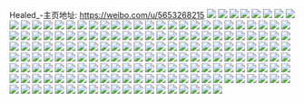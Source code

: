 Healed_-主页地址: https://weibo.com/u/5653268215 
![](https://wx4.sinaimg.cn/mw2000/006aAxjpgy1h94yrzvj4lj30u00z0jw9.jpg) 
![](https://wx4.sinaimg.cn/mw2000/006aAxjpgy1h94yryvuvej30u010kq74.jpg) 
![](https://wx4.sinaimg.cn/mw2000/006aAxjpgy1h94ys0knl6j30u00u0433.jpg) 
![](https://wx4.sinaimg.cn/mw2000/006aAxjpgy1h94yswofdmj30u00u0tf4.jpg) 
![](https://wx4.sinaimg.cn/mw2000/006aAxjpgy1h94ysywchcj30u00u0q9h.jpg) 
![](https://wx4.sinaimg.cn/mw2000/006aAxjpgy1h94yszijudj30u00u0wjo.jpg) 
![](https://wx4.sinaimg.cn/mw2000/006aAxjply1h92qoyj9j8j30u0140tgx.jpg) 
![](https://wx4.sinaimg.cn/mw2000/006aAxjply1h92qoyzad5j30u0140wj9.jpg) 
![](https://wx4.sinaimg.cn/mw2000/006aAxjply1h92qp00zkzj30u04pib29.jpg) 
![](https://wx4.sinaimg.cn/mw2000/006aAxjply1h92qp0ncr7j30u0140ah6.jpg) 
![](https://wx4.sinaimg.cn/mw2000/006aAxjply1h92qoxm7u2j30u013mqbg.jpg) 
![](https://wx4.sinaimg.cn/mw2000/006aAxjply1h92qqqwn4lj31400u0q81.jpg) 
![](https://wx4.sinaimg.cn/mw2000/006aAxjply1h92qqi58lzj30u0140ae8.jpg) 
![](https://wx4.sinaimg.cn/mw2000/006aAxjply1h92qrqebbgj30u0140djg.jpg) 
![](https://wx4.sinaimg.cn/mw2000/006aAxjply1h92qoxziucj30u01407b7.jpg) 
![](https://wx4.sinaimg.cn/mw2000/006aAxjply1h91dzj2lcvj30u0140tj7.jpg) 
![](https://wx4.sinaimg.cn/mw2000/006aAxjply1h906fb4lx1j30u00u0til.jpg) 
![](https://wx4.sinaimg.cn/mw2000/006aAxjply1h906fdymsnj30u0140gux.jpg) 
![](https://wx4.sinaimg.cn/mw2000/006aAxjply1h906fdelqmj31400u048y.jpg) 
![](https://wx4.sinaimg.cn/mw2000/006aAxjply1h906h21r9yj30u0140ala.jpg) 
![](https://wx4.sinaimg.cn/mw2000/006aAxjply1h906bsep2sj30u0140486.jpg) 
![](https://wx4.sinaimg.cn/mw2000/006aAxjply1h906brq6alj30u014gqbm.jpg) 
![](https://wx4.sinaimg.cn/mw2000/006aAxjply1h906bt5mkmj30u014047d.jpg) 
![](https://wx4.sinaimg.cn/mw2000/006aAxjply1h906btt984j30u0140wof.jpg) 
![](https://wx4.sinaimg.cn/mw2000/006aAxjply1h906buc18zj30u0140wo6.jpg) 
![](https://wx4.sinaimg.cn/mw2000/006aAxjply1h906buw224j30u0140ajg.jpg) 
![](https://wx4.sinaimg.cn/mw2000/006aAxjply1h906cfjunlj30u01407es.jpg) 
![](https://wx4.sinaimg.cn/mw2000/006aAxjply1h906cukw1nj30u014e468.jpg) 
![](https://wx4.sinaimg.cn/mw2000/006aAxjply1h8xz9cu1g9j30u00u0gsi.jpg) 
![](https://wx4.sinaimg.cn/mw2000/006aAxjply1h8xz9c0mn4j30u00u00zu.jpg) 
![](https://wx4.sinaimg.cn/mw2000/006aAxjpgy1h8so9e258pj32c0340kjm.jpg) 
![](https://wx4.sinaimg.cn/mw2000/006aAxjpgy1h8s1lmvsilj30u00ze44w.jpg) 
![](https://wx4.sinaimg.cn/mw2000/006aAxjpgy1h8ps86hdx0j30u00u0doe.jpg) 
![](https://wx4.sinaimg.cn/mw2000/006aAxjpgy1h8ps87gcl7j30u00u0n25.jpg) 
![](https://wx4.sinaimg.cn/mw2000/006aAxjpgy1h8p5pxa84bj31781784qp.jpg) 
![](https://wx4.sinaimg.cn/mw2000/006aAxjpgy1h8ojqygx4vj30u10u0459.jpg) 
![](https://wx4.sinaimg.cn/mw2000/006aAxjpgy1h8k9m7r6v5j30u00w079y.jpg) 
![](https://wx4.sinaimg.cn/mw2000/006aAxjpgy1h8k9m8hltcj314g0u0dla.jpg) 
![](https://wx4.sinaimg.cn/mw2000/006aAxjpgy1h8k9mjkz3ej30pi0qs0uj.jpg) 
![](https://wx4.sinaimg.cn/mw2000/006aAxjpgy1h8k3wn5i44j30sw0zkdjg.jpg) 
![](https://wx4.sinaimg.cn/mw2000/006aAxjpgy1h8k22wk3x5j30u00u0dkk.jpg) 
![](https://wx4.sinaimg.cn/mw2000/006aAxjpgy1h8k22e2uswj30qo0rhq53.jpg) 
![](https://wx4.sinaimg.cn/mw2000/006aAxjpgy1h8izagpvfmj30u00u0dp2.jpg) 
![](https://wx4.sinaimg.cn/mw2000/006aAxjpgy1h8iza81by2j30u00u0wgu.jpg) 
![](https://wx4.sinaimg.cn/mw2000/006aAxjpgy1h8ghysk2bbj30u012rdr9.jpg) 
![](https://wx4.sinaimg.cn/mw2000/006aAxjpgy1h8ed8frnh7j30u0142ahm.jpg) 
![](https://wx4.sinaimg.cn/mw2000/006aAxjpgy1h8ed8gsuajj30p50q7784.jpg) 
![](https://wx4.sinaimg.cn/mw2000/006aAxjpgy1h8ed80wx08j30u00u0grv.jpg) 
![](https://wx4.sinaimg.cn/mw2000/006aAxjpgy1h8ed7yttbej30u00u0gsv.jpg) 
![](https://wx4.sinaimg.cn/mw2000/006aAxjpgy1h8e004lkk9j31sc2dsb2a.jpg) 
![](https://wx4.sinaimg.cn/mw2000/006aAxjpgy1h8e0096oqyj31sc2dsb2a.jpg) 
![](https://wx4.sinaimg.cn/mw2000/006aAxjpgy1h8e0014j56j31sc2dse82.jpg) 
![](https://wx4.sinaimg.cn/mw2000/006aAxjpgy1h83k6liivfj30u014fdkm.jpg) 
![](https://wx4.sinaimg.cn/mw2000/006aAxjpgy1h83k6lxqe7j30u00pen12.jpg) 
![](https://wx4.sinaimg.cn/mw2000/006aAxjpgy1h83jd26kj3j334022o1ky.jpg) 
![](https://wx4.sinaimg.cn/mw2000/006aAxjpgy1h83jd97hg9j334022ob2a.jpg) 
![](https://wx4.sinaimg.cn/mw2000/006aAxjpgy1h83jdb65bmj33402c0e81.jpg) 
![](https://wx4.sinaimg.cn/mw2000/006aAxjpgy1h82tjgsfogj30u01400zq.jpg) 
![](https://wx4.sinaimg.cn/mw2000/006aAxjpgy1h82tji2xagj30u01407b9.jpg) 
![](https://wx4.sinaimg.cn/mw2000/006aAxjpgy1h82tjdo4nsj30u0140q9x.jpg) 
![](https://wx4.sinaimg.cn/mw2000/006aAxjpgy1h80cb9we4vj30q80q812b.jpg) 
![](https://wx4.sinaimg.cn/mw2000/006aAxjpgy1h7y1dpxm9tj31sc2dsnpd.jpg) 
![](https://wx4.sinaimg.cn/mw2000/006aAxjpgy1h7y1dw2nkfj31sc2dsnpd.jpg) 
![](https://wx4.sinaimg.cn/mw2000/006aAxjpgy1h7y1dna84bj31sc2ds4qq.jpg) 
![](https://wx4.sinaimg.cn/mw2000/006aAxjpgy1h7y0q9c2usj30u00u07e8.jpg) 
![](https://wx4.sinaimg.cn/mw2000/006aAxjpgy1h7woq2nmqtj32en2v67wi.jpg) 
![](https://wx4.sinaimg.cn/mw2000/006aAxjpgy1h7vex7gcd5j30tq1h9wjo.jpg) 
![](https://wx4.sinaimg.cn/mw2000/006aAxjpgy1h7upj3a1npj30u0140n5q.jpg) 
![](https://wx4.sinaimg.cn/mw2000/006aAxjpgy1h7vfwc01vsj30u01sxgtt.jpg) 
![](https://wx4.sinaimg.cn/mw2000/006aAxjpgy1h7qob5tmu5j31400u0n6t.jpg) 
![](https://wx4.sinaimg.cn/mw2000/006aAxjpgy1h7qob4ky9dj30u014047b.jpg) 
![](https://wx4.sinaimg.cn/mw2000/006aAxjpgy1h7pxtv6cy4j30po0pcjw6.jpg) 
![](https://wx4.sinaimg.cn/mw2000/006aAxjpgy1h7nqt3cylej327g2xynpe.jpg) 
![](https://wx4.sinaimg.cn/mw2000/006aAxjpgy1h7nqtvb436j32022t3u0x.jpg) 
![](https://wx4.sinaimg.cn/mw2000/006aAxjpgy1h7nlokxx4xj30u01407b7.jpg) 
![](https://wx4.sinaimg.cn/mw2000/006aAxjpgy1h7nlolm6mkj30u0140jxu.jpg) 
![](https://wx4.sinaimg.cn/mw2000/006aAxjpgy1h7negtzawij30u012rtjt.jpg) 
![](https://wx4.sinaimg.cn/mw2000/006aAxjpgy1h7ml8stwwnj30u014d7ed.jpg) 
![](https://wx4.sinaimg.cn/mw2000/006aAxjpgy1h7melkuou8j32432dfb2b.jpg) 
![](https://wx4.sinaimg.cn/mw2000/006aAxjpgy1h7mexqt2f4j31sc2ds1ky.jpg) 
![](https://wx4.sinaimg.cn/mw2000/006aAxjpgy1h7mf03ggllj31qo28l1kx.jpg) 
![](https://wx4.sinaimg.cn/mw2000/006aAxjpgy1h7kyam5vlbj318w0u0jwp.jpg) 
![](https://wx4.sinaimg.cn/mw2000/006aAxjpgy1h7kyamsi21j318w0u045a.jpg) 
![](https://wx4.sinaimg.cn/mw2000/006aAxjpgy1h7kyane074j30u018wwo9.jpg) 
![](https://wx4.sinaimg.cn/mw2000/006aAxjpgy1h7kyalk98wj318w0u0tlu.jpg) 
![](https://wx4.sinaimg.cn/mw2000/006aAxjpgy1h7kvrakx51j327k2y37wi.jpg) 
![](https://wx4.sinaimg.cn/mw2000/006aAxjpgy1h7kvrk0afmj30u00u0gut.jpg) 
![](https://wx4.sinaimg.cn/mw2000/006aAxjpgy1h7kvrkrbfsj30ot0ot466.jpg) 
![](https://wx4.sinaimg.cn/mw2000/006aAxjpgy1h7j4m5u4hjj30u0140jzq.jpg) 
![](https://wx4.sinaimg.cn/mw2000/006aAxjpgy1h7j5bx21caj30ty16itbf.jpg) 
![](https://wx4.sinaimg.cn/mw2000/006aAxjpgy1h7j4mqk59sj30u016kdij.jpg) 
![](https://wx4.sinaimg.cn/mw2000/006aAxjpgy1h7imuaiqxzj30u00v87cm.jpg) 
![](https://wx4.sinaimg.cn/mw2000/006aAxjpgy1h7imu9dkn2j30u011q7cp.jpg) 
![](https://wx4.sinaimg.cn/mw2000/006aAxjpgy1h7imub8kdkj30u00urqag.jpg) 
![](https://wx4.sinaimg.cn/mw2000/006aAxjpgy1h7imubxzjwj30u00v40ze.jpg) 
![](https://wx4.sinaimg.cn/mw2000/006aAxjpgy1h7imu9zsozj30v70u049c.jpg) 
![](https://wx4.sinaimg.cn/mw2000/006aAxjpgy1h7imuyq4mrj31sf0u04hm.jpg) 
![](https://wx4.sinaimg.cn/mw2000/006aAxjpgy1h7imu8qmoaj30u00zsgsi.jpg) 
![](https://wx4.sinaimg.cn/mw2000/006aAxjpgy1h7imuegiefj31400u0ak5.jpg) 
![](https://wx4.sinaimg.cn/mw2000/006aAxjpgy1h7imucvfl1j30ug0u0wme.jpg) 
![](https://wx4.sinaimg.cn/mw2000/006aAxjpgy1h7imudqbdhj31410u07eh.jpg) 
![](https://wx4.sinaimg.cn/mw2000/006aAxjpgy1h7imutswhgj31400u0dn1.jpg) 
![](https://wx4.sinaimg.cn/mw2000/006aAxjpgy1h7imuuuvfvj31400u0n5r.jpg) 
![](https://wx4.sinaimg.cn/mw2000/006aAxjpgy1h7imushtqqj31hh0u0ndi.jpg) 
![](https://wx4.sinaimg.cn/mw2000/006aAxjpgy1h7ho36zlw7j31400u012n.jpg) 
![](https://wx4.sinaimg.cn/mw2000/006aAxjpgy1h7ho388i5gj30u0140til.jpg) 
![](https://wx4.sinaimg.cn/mw2000/006aAxjpgy1h7ho35tpb2j31400u0qcy.jpg) 
![](https://wx4.sinaimg.cn/mw2000/006aAxjpgy1h7hd76aprcj30u0140h1c.jpg) 
![](https://wx4.sinaimg.cn/mw2000/006aAxjpgy1h7hd78jcl5j30u0140aqf.jpg) 
![](https://wx4.sinaimg.cn/mw2000/006aAxjpgy1h7hd855mt5j31400u0478.jpg) 
![](https://wx4.sinaimg.cn/mw2000/006aAxjpgy1h7hd85y58zj30u01400y8.jpg) 
![](https://wx4.sinaimg.cn/mw2000/006aAxjpgy1h7hdak4ck2j310x0u0wpk.jpg) 
![](https://wx4.sinaimg.cn/mw2000/006aAxjpgy1h7hdaod2iaj30u0140wka.jpg) 
![](https://wx4.sinaimg.cn/mw2000/006aAxjpgy1h7g4pbu5hoj30cv0d6aaf.jpg) 
![](https://wx4.sinaimg.cn/mw2000/006aAxjpgy1h7frxwi5ndj30th13zdh4.jpg) 
![](https://wx4.sinaimg.cn/mw2000/006aAxjpgy1h7frxxr36fj31o0280e4h.jpg) 
![](https://wx4.sinaimg.cn/mw2000/006aAxjpgy1h7f44n4l66j30tz17edrp.jpg) 
![](https://wx4.sinaimg.cn/mw2000/006aAxjpgy1h7f44vw7mwj32c03407wk.jpg) 
![](https://wx4.sinaimg.cn/mw2000/006aAxjpgy1h7f44y8xapj32c03407wi.jpg) 
![](https://wx4.sinaimg.cn/mw2000/006aAxjpgy1h7f450p02mj30n80urn51.jpg) 
![](https://wx4.sinaimg.cn/mw2000/006aAxjpgy1h7f44mh8b3j325e2sdqv6.jpg) 
![](https://wx4.sinaimg.cn/mw2000/006aAxjpgy1h7e9mwe2ifj32bz2ewnpe.jpg) 
![](https://wx4.sinaimg.cn/mw2000/006aAxjpgy1h7eaiiarxpj32c02dfx6p.jpg) 
![](https://wx4.sinaimg.cn/mw2000/006aAxjpgy1h7eaj5de22j323r24n4qp.jpg) 
![](https://wx4.sinaimg.cn/mw2000/006aAxjpgy1h7eajvkwt6j30rm0wtwfi.jpg) 
![](https://wx4.sinaimg.cn/mw2000/006aAxjpgy1h7ct5rfaxhj33402c0x6r.jpg) 
![](https://wx4.sinaimg.cn/mw2000/006aAxjpgy1h7ct5pa0izj32bz2idnpe.jpg) 
![](https://wx4.sinaimg.cn/mw2000/006aAxjpgy1h7c850wtgoj30u0190grp.jpg) 
![](https://wx4.sinaimg.cn/mw2000/006aAxjpgy1h7c8503a93j31400u0gud.jpg) 
![](https://wx4.sinaimg.cn/mw2000/006aAxjpgy1h7c77vjcnpj30u01b2te0.jpg) 
![](https://wx4.sinaimg.cn/mw2000/006aAxjpgy1h7c6u71z5kj30u0140gmn.jpg) 
![](https://wx4.sinaimg.cn/mw2000/006aAxjpgy1h7c6u8hjz2j30u00wg0tx.jpg) 
![](https://wx4.sinaimg.cn/mw2000/006aAxjpgy1h7c24nt1w1j30rg10mtdp.jpg) 
![](https://wx4.sinaimg.cn/mw2000/006aAxjpgy1h7aybt0grij30u011zte1.jpg) 
![](https://wx4.sinaimg.cn/mw2000/006aAxjpgy1h7ah25ffakj30u00kjwfp.jpg) 
![](https://wx4.sinaimg.cn/mw2000/006aAxjpgy1h7ah25uwlwj30tv0r1jrx.jpg) 
![](https://wx4.sinaimg.cn/mw2000/006aAxjpgy1h79moqed97j30tu0tutgp.jpg) 
![](https://wx4.sinaimg.cn/mw2000/006aAxjpgy1h79mowicc2j30u01sxq52.jpg) 
![](https://wx4.sinaimg.cn/mw2000/006aAxjpgy1h78hn56clpj31400u0k0p.jpg) 
![](https://wx4.sinaimg.cn/mw2000/006aAxjpgy1h78hnas9iqj30u0140dpr.jpg) 
![](https://wx4.sinaimg.cn/mw2000/006aAxjpgy1h78hpnqw5wj30u0140wnf.jpg) 
![](https://wx4.sinaimg.cn/mw2000/006aAxjpgy1h78hn98rewj30u0140dm3.jpg) 
![](https://wx4.sinaimg.cn/mw2000/006aAxjpgy1h78hnnjz89j30tu13umyz.jpg) 
![](https://wx4.sinaimg.cn/mw2000/006aAxjpgy1h78hn8jdz0j30u014078g.jpg) 
![](https://wx4.sinaimg.cn/mw2000/006aAxjpgy1h78hpvcuolj30u00wa7ax.jpg) 
![](https://wx4.sinaimg.cn/mw2000/006aAxjpgy1h77ls4fqiuj31400u042v.jpg) 
![](https://wx4.sinaimg.cn/mw2000/006aAxjpgy1h77ls3f07bj31400u00x7.jpg) 
![](https://wx4.sinaimg.cn/mw2000/006aAxjpgy1h77cviljzlj30u0190jth.jpg) 
![](https://wx4.sinaimg.cn/mw2000/006aAxjpgy1h77cvohy0bj30u01a3n48.jpg) 
![](https://wx4.sinaimg.cn/mw2000/006aAxjpgy1h77cvkz5gxj30u019iah5.jpg) 
![](https://wx4.sinaimg.cn/mw2000/006aAxjpgy1h77cvjt0yqj30u019d40b.jpg) 
![](https://wx4.sinaimg.cn/mw2000/006aAxjpgy1h77cvmvxr5j30u01907bb.jpg) 
![](https://wx4.sinaimg.cn/mw2000/006aAxjpgy1h77cvr5tm9j30u014044d.jpg) 
![](https://wx4.sinaimg.cn/mw2000/006aAxjpgy1h77cvpug8fj30u019012j.jpg) 
![](https://wx4.sinaimg.cn/mw2000/006aAxjpgy1h77cvh1avdj30u0140dhq.jpg) 
![](https://wx4.sinaimg.cn/mw2000/006aAxjpgy1h77cw2d901j30u01917cm.jpg) 
![](https://wx4.sinaimg.cn/mw2000/006aAxjpgy1h75tcsaajdj30u013cgti.jpg) 
![](https://wx4.sinaimg.cn/mw2000/006aAxjpgy1h75tcr5re2j30tu0tujsk.jpg) 
![](https://wx4.sinaimg.cn/mw2000/006aAxjpgy1h74kw8xhuyj30u0140tfh.jpg) 
![](https://wx4.sinaimg.cn/mw2000/006aAxjpgy1h74kw86g2lj30u0140gsc.jpg) 
![](https://wx4.sinaimg.cn/mw2000/006aAxjpgy1h74kw7b27kj30u0140qa2.jpg) 
![](https://wx4.sinaimg.cn/mw2000/006aAxjpgy1h73shc900tj30tu0tugtj.jpg) 
![](https://wx4.sinaimg.cn/mw2000/006aAxjpgy1h73lp9xb07j30u014076j.jpg) 
![](https://wx4.sinaimg.cn/mw2000/006aAxjpgy1h73lgo74xmj30u02cyngf.jpg) 
![](https://wx4.sinaimg.cn/mw2000/006aAxjpgy1h71l8qc822j31400u0wkf.jpg) 
![](https://wx4.sinaimg.cn/mw2000/006aAxjpgy1h71nriufo3j30u0140aey.jpg) 
![](https://wx4.sinaimg.cn/mw2000/006aAxjpgy1h71nrz4so5j31400u00x3.jpg) 
![](https://wx4.sinaimg.cn/mw2000/006aAxjpgy1h71nr93dxaj31400u0dqn.jpg) 
![](https://wx4.sinaimg.cn/mw2000/006aAxjpgy1h71rz3vd62j30u0140aj4.jpg) 
![](https://wx4.sinaimg.cn/mw2000/006aAxjpgy1h71rz530h3j30u0140wm1.jpg) 
![](https://wx4.sinaimg.cn/mw2000/006aAxjpgy1h6y5niysk4j30u01407ch.jpg) 
![](https://wx4.sinaimg.cn/mw2000/006aAxjpgy1h6y5njurdbj31400u0n5z.jpg) 
![](https://wx4.sinaimg.cn/mw2000/006aAxjpgy1h6y5nlqhpzj31400u0dml.jpg) 
![](https://wx4.sinaimg.cn/mw2000/006aAxjpgy1h6y5nml1zaj30u00xkwk5.jpg) 
![](https://wx4.sinaimg.cn/mw2000/006aAxjpgy1h6x5meiynej30u0140ta1.jpg) 
![](https://wx4.sinaimg.cn/mw2000/006aAxjpgy1h6x5mdcirpj30tu0tujvq.jpg) 
![](https://wx4.sinaimg.cn/mw2000/006aAxjpgy1h6x5mbgzvlj30tu0tuag2.jpg) 

